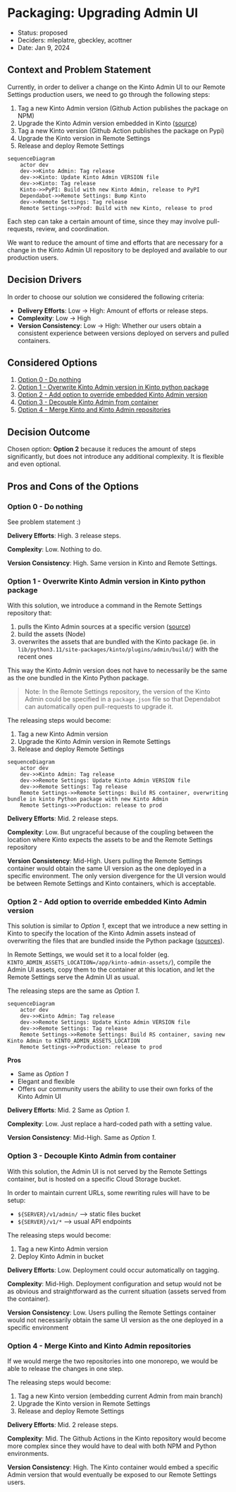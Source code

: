 # Packaging: Upgrading Admin UI

* Status: proposed
* Deciders: mleplatre, gbeckley, acottner
* Date: Jan 9, 2024

## Context and Problem Statement

Currently, in order to deliver a change on the Kinto Admin UI to our Remote Settings production users, we need to go through the following steps:

1. Tag a new Kinto Admin version (Github Action publishes the package on NPM)
2. Upgrade the Kinto Admin version embedded in Kinto ([source](https://github.com/Kinto/kinto/blob/master/kinto/plugins/admin/VERSION))
3. Tag a new Kinto version (Github Action publishes the package on Pypi)
4. Upgrade the Kinto version in Remote Settings
5. Release and deploy Remote Settings

```mermaid
sequenceDiagram
    actor dev
    dev->>Kinto Admin: Tag release
    dev->>Kinto: Update Kinto Admin VERSION file
    dev->>Kinto: Tag release
    Kinto->>PyPI: Build with new Kinto Admin, release to PyPI
    Dependabot->>Remote Settings: Bump Kinto
    dev->>Remote Settings: Tag release
    Remote Settings->>Prod: Build with new Kinto, release to prod
```

Each step can take a certain amount of time, since they may involve pull-requests, review, and coordination.

We want to reduce the amount of time and efforts that are necessary for a change in the Kinto Admin UI repository to be deployed and available to our production users.

## Decision Drivers

In order to choose our solution we considered the following criteria:

- **Delivery Efforts**: Low → High: Amount of efforts or release steps.
- **Complexity**: Low → High
- **Version Consistency**: Low → High: Whether our users obtain a consistent experience between versions deployed on servers and pulled containers.

## Considered Options

1. [Option 0 - Do nothing](#option-0---do-nothing)
1. [Option 1 - Overwrite Kinto Admin version in Kinto python package](#option-1---overwrite-kinto-admin-version-in-kinto-python-package)
1. [Option 2 - Add option to override embedded Kinto Admin version](#option-2---add-option-to-override-embedded-kinto-admin-version)
1. [Option 3 - Decouple Kinto Admin from container](#option-3---decouple-kinto-admin-from-container)
1. [Option 4 - Merge Kinto and Kinto Admin repositories](#option-4---merge-kinto-and-kinto-admin-repositories)

## Decision Outcome

Chosen option: **Option 2** because it reduces the amount of steps significantly, but does not introduce any additional complexity. It is flexible and even optional.

## Pros and Cons of the Options

### Option 0 - Do nothing

See problem statement :)

**Delivery Efforts**: High. 3 release steps.

**Complexity**: Low. Nothing to do.

**Version Consistency**: High. Same version in Kinto and Remote Settings.


### Option 1 - Overwrite Kinto Admin version in Kinto python package

With this solution, we introduce a command in the Remote Settings repository that:

1. pulls the Kinto Admin sources at a specific version ([source](https://github.com/Kinto/kinto/blob/master/scripts/build-kinto-admin.sh))
2. build the assets (Node)
3. overwrites the assets that are bundled with the Kinto package (ie. in `lib/python3.11/site-packages/kinto/plugins/admin/build/`) with the recent ones

This way the Kinto Admin version does not have to necessarily be the same as the one bundled in the Kinto Python package.

> Note: In the Remote Settings repository, the version of the Kinto Admin could be specified in a `package.json` file so that Dependabot can automatically open pull-requests to upgrade it.

The releasing steps would become:

1. Tag a new Kinto Admin version
2. Upgrade the Kinto Admin version in Remote Settings
3. Release and deploy Remote Settings

```mermaid
sequenceDiagram
    actor dev
    dev->>Kinto Admin: Tag release
    dev->>Remote Settings: Update Kinto Admin VERSION file
    dev->>Remote Settings: Tag release
    Remote Settings->>Remote Settings: Build RS container, overwriting bundle in kinto Python package with new Kinto Admin
    Remote Settings->>Production: release to prod
```

**Delivery Efforts**: Mid. 2 release steps.

**Complexity**: Low. But ungraceful because of the coupling between the location where Kinto expects the assets to be and the Remote Settings repository

**Version Consistency**: Mid-High. Users pulling the Remote Settings container would obtain the same UI version as the one deployed in a specific environment. The only version divergence for the UI version would be between Remote Settings and Kinto containers, which is acceptable.


### Option 2 - Add option to override embedded Kinto Admin version

This solution is similar to *Option 1*, except that we introduce a new setting in Kinto to specify the location of the Kinto Admin assets instead of overwriting the files that are bundled inside the Python package ([sources](https://github.com/Kinto/kinto/blob/602ec49c80f033374aa1e957c8448e86d00ac9e8/kinto/plugins/admin/views.py#L13)).

In Remote Settings, we would set it to a local folder (eg. `KINTO_ADMIN_ASSETS_LOCATION=/app/kinto-admin-assets/`), compile the Admin UI assets, copy them to the container at this location, and let the Remote Settings serve the Admin UI as usual.

The releasing steps are the same as *Option 1*.

```mermaid
sequenceDiagram
    actor dev
    dev->>Kinto Admin: Tag release
    dev->>Remote Settings: Update Kinto Admin VERSION file
    dev->>Remote Settings: Tag release
    Remote Settings->>Remote Settings: Build RS container, saving new Kinto Admin to KINTO_ADMIN_ASSETS_LOCATION
    Remote Settings->>Production: release to prod
```

**Pros**

- Same as *Option 1*
- Elegant and flexible
- Offers our community users the ability to use their own forks of the Kinto Admin UI

**Delivery Efforts**: Mid. 2 Same as *Option 1*.

**Complexity**: Low. Just replace a hard-coded path with a setting value.

**Version Consistency**: Mid-High. Same as *Option 1*.


### Option 3 - Decouple Kinto Admin from container

With this solution, the Admin UI is not served by the Remote Settings container, but is hosted on a specific Cloud Storage bucket.

In order to maintain current URLs, some rewriting rules will have to be setup:

- `${SERVER}/v1/admin/` --> static files bucket
- `${SERVER}/v1/*` --> usual API endpoints

The releasing steps would become:

1. Tag a new Kinto Admin version
2. Deploy Kinto Admin in bucket

**Delivery Efforts**: Low. Deployment could occur automatically on tagging.

**Complexity**: Mid-High. Deployment configuration and setup would not be as obvious and straightforward as the current situation (assets served from the container).

**Version Consistency**: Low. Users pulling the Remote Settings container would not necessarily obtain the same UI version as the one deployed in a specific environment


### Option 4 - Merge Kinto and Kinto Admin repositories

If we would merge the two repositories into one monorepo, we would be able to release the changes in one step.

The releasing steps would become:

1. Tag a new Kinto version (embedding current Admin from main branch)
2. Upgrade the Kinto version in Remote Settings
3. Release and deploy Remote Settings

**Delivery Efforts**: Mid. 2 release steps.

**Complexity**: Mid. The Github Actions in the Kinto repository would become more complex since they would have to deal with both NPM and Python environments.

**Version Consistency**: High. The Kinto container would embed a specific Admin version that would eventually be exposed to our Remote Settings users.
